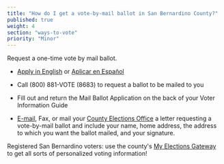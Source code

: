 ```yaml
---
title: "How do I get a vote-by-mail ballot in San Bernardino County?"
published: true
weight: 4
section: "ways-to-vote"
priority: "Minor"
---
```


Request a one-time vote by mail ballot.  

- [Apply in English](https://www.sbcountyelections.com/Portals/9/Voting/MailBallotApplication.pdf?_=1441123198839) or [Aplicar en Español](https://www.sbcountyelections.com/Portals/9/Voting/MailBallotApplication_Spanish.pdf?_=1442620050515)  

- Call (800) 881-VOTE (8683) to request a ballot to be mailed to you  

- Fill out and return the Mail Ballot Application on the back of your Voter Information Guide  

- [E-mail](http://www.sbcountyelections.com/ContactUs/ContactUsForm.aspx), Fax, or mail your [County Elections Office](#section-election-office-contact) a letter requesting a vote-by-mail ballot and include your name, home address, the address to which you want the ballot mailed, and your signature.  

Registered San Bernardino voters: use the county's [My Elections Gateway](https://www.sbcountyelections.com/VoterRegistration/MyElectionGatewayInfo.aspx) to get all sorts of personalized voting information!  

